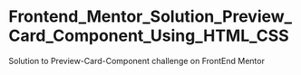 # Frontend_Mentor_Solution_Preview_Card_Component_Using_HTML_CSS
Solution to Preview-Card-Component challenge on FrontEnd Mentor
